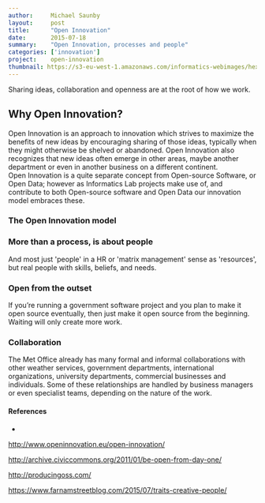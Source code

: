 ```yaml
---
author:     Michael Saunby
layout:     post
title:      "Open Innovation"
date:       2015-07-18
summary:    "Open Innovation, processes and people"
categories: ['innovation']
project:    open-innovation
thumbnail: https://s3-eu-west-1.amazonaws.com/informatics-webimages/hexagons.png
---
```


Sharing ideas, collaboration and openness are at the root of how we work.

## Why Open Innovation?
Open Innovation is an approach to innovation which strives to maximize the benefits of new ideas by encouraging sharing of those ideas, typically when they might otherwise be shelved or abandoned. Open Innovation also recognizes that new ideas often emerge in other areas, maybe another department or even in another business on a different continent.  
Open Innovation is a quite separate concept from Open-source Software, or Open Data; however as Informatics Lab projects make use of, and contribute to both Open-source software and Open Data our innovation model embraces these.

### The Open Innovation model

### More than a process, is about people
And most just 'people' in a HR or 'matrix management' sense as 'resources', but
real people with skills, beliefs, and needs.

### Open from the outset
If you’re running a government software project and you plan to make it open source eventually, then just make it open source from the beginning. Waiting will only create more work.

### Collaboration
The Met Office already has many formal and informal collaborations with other weather services, government departments, international organizations, university departments, commercial businesses and individuals. Some of these relationships are handled by business managers or even specialist teams, depending on the nature of the work. 

#### References
  *

http://www.openinnovation.eu/open-innovation/  

http://archive.civiccommons.org/2011/01/be-open-from-day-one/

http://producingoss.com/

https://www.farnamstreetblog.com/2015/07/traits-creative-people/
